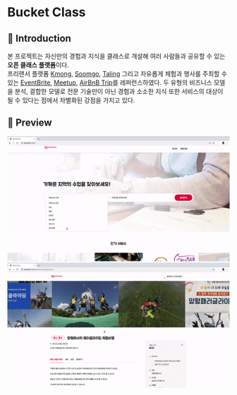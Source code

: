 # Bucket Class

## :page_with_curl: Introduction
본 프로젝트는 자신만의 경험과 지식을 클래스로 개설해 여러 사람들과 공유할 수 있는 **오픈 클래스 플랫폼**이다.  
프리랜서 플랫폼 [Kmong](https://kmong.com/), [Soomgo](https://soomgo.com/), [Taling](https://taling.me/?gclid=CjwKCAjw5fzrBRASEiwAD2OSV8AU8w2OikxMB24Q2LpFZhDvbU7SrFV4jPQ66GYQ-NlB3N83SI613BoCqdAQAvD_BwE) 그리고 자유롭게 체험과 행사를 주최할 수 있는 [EventBrite](https://www.eventbrite.com/), [Meetup](https://www.meetup.com), [AirBnB Trip](https://www.airbnb.co.kr/s/experiences)를 레퍼런스하였다. 두 유형의 비즈니스 모델을 분석, 결합한 모델로 전문 기술만이 아닌 경험과 소소한 지식 또한 서비스의 대상이 될 수 있다는 점에서 차별화된 강점을 가지고 있다.  

## :mag_right: Preview
![메인페이지 & 검색리스트](bucketclass_main.gif)
![상세페이지 미리보기](singlepage.gif)

